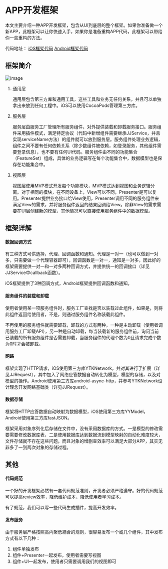 # APP开发框架

本文主要介绍一种APP开发框架，包含从UI到底层的整个框架。如果你准备做一个新APP，此框架可以让你快速入手，如果你是准备重构APP代码，此框架可以带给你一些重构的方法。

代码地址：
[iOS框架代码](https://github.com/hamilyjing/JJAppFramework/tree/master/JJiOSFramework)
[Android框架代码](https://github.com/hamilyjing/JJAppFramework/tree/master/JJAndroidFramework)

## 框架简介

![image](file:///Users/hamilyjing/Desktop/JJ/Github/JJAppFramework/APP开发框架.png)

1. 通用层

	通用层包含第三方库和通用工具，这些工具和业务无任何关系，并且可以单独拿出来放到任何工程中。iOS可以使用CocoaPods管理第三方库。
	
2. 服务层
	
	服务层由服务工厂管理所有服务组件，对外提供装载和卸载服务接口。服务组件采用插件模式，满足特定协议（代码中新增组件需要继承JJService，并且实现serviceName方法）的组件就可以放到服务层。服务组件处理业务逻辑，组件之间不要有任何依赖关系（除少数组件被依赖，如登录服务，其他组件需要登录信息），也不要有任何UI代码。服务组件由不同的功能集合（FeatureSet）组成，具体的业务逻辑写在每个功能集合中，数据模型也是保存在功能集合中。
	
3. 视图层

	视图层使用MVP模式开发每个功能模块，MVP模式达到视图和业务逻辑分离。对于相同的模块，在不同设备上，View可以不同，Presenter是可以复用。Presenter提供业务接口给View使用，Presenter调用不同的服务组件来满足View的需求，并将服务组件返回的结果回调给View。除非View的需求需要在UI层创建新的模型，其他情况可以直接使用服务组件中的数据模型。

## 框架详解

#### 数据回调方式

有三种方式可供选择，代理、回调函数和通知。代理是一对一（也可以做到一对多，只需要做一个代理容器即可），回调函数是一对一，通知是一对多，因此好的框架需要提供一对一和一对多两种回调方式，并提供统一的回调接口（详见JJService中callback函数）。

iOS框架提供了3种回调方式，Android框架提供回调函数和通知。

#### 服务组件的装载和卸载

使用者使用某一项服务组件时，服务工厂查找是否以装载过此组件，如果是，则将此组件返回给使用者，不是，则通过服务组件名称装载此组件。

不再使用的服务组件就需要卸载，卸载的方式有两种，一种是主动卸载（使用者调用服务工厂卸载API），另一种是自动卸载，每当装载新的服务组件前，询问当前已装载的所有服务组件是否需要卸载，当服务组件的代理个数为0且请求完成个数为0时才会被卸载。

#### 网路

框架实现了HTTP请求，iOS使用第三方库YTKNetwork，并对其进行了扩展（详见JJRequest），其中加入了网络应答数据自动转化为模型，模型的存储，以及对模型的操作。Android使用第三方库android-async-http，并参考YTKNetwork设计理念开发网络基础类（详见JJRequest）。

#### 数据存储

框架将HTTP应答数据自动映射为数据模型，iOS使用第三方库YYModel，Android使用第三方库fastJSON。

框架采用对象序列化后存储在文件中，没有采用数据库的方式。一是模型的修改需要需要修改数据库表，二是使用数据库达到数据流到模型映射的自动化难度较大，文件存储就不存在这些问题，而且对象的增删查效率可以满足大部分APP，其实无非多了一到两次对象的存储过程。

## 其他

#### 代码规范

一个好的开发框架必然有一套代码规范准则，开发者必须严格遵守。好的代码规范可以提高review效率，降低维护成本，降低使用者学习成本。

有了规范，我们可以写一些代码生成插件，提高开发效率。

#### 发布服务

由于服务层严格按照高内聚低耦合的规则，很容易发布一个或几个组件，其中发布方式有以下几种：

1. 组件单独发布
2. 组件+Presenter一起发布，使用者需要写视图
3. 组件+UI一起发布，使用者只需要调用我们的视图即可
